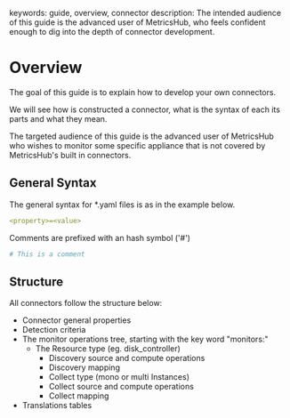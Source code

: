 keywords: guide, overview, connector
description: The intended audience of this guide is the advanced user of MetricsHub, who feels confident enough to dig into the depth of connector development.

# Overview

The goal of this guide is to explain how to develop your own connectors.

We will see how is constructed a connector, what is the syntax of each its parts and what they mean.

The targeted audience of this guide is the advanced user of MetricsHub who wishes to monitor some specific appliance that is not covered by MetricsHub's built in connectors.

## General Syntax

The general syntax for *.yaml files is as in the example below.

```yaml
<property>=<value>
```

Comments are prefixed with an hash symbol ('#')

```yaml
# This is a comment
```

## Structure

All connectors follow the structure below:
* Connector general properties
* Detection criteria
* The monitor operations tree, starting with the key word "monitors:"
    * The Resource type (eg. disk_controller)
        * Discovery source and compute operations
        * Discovery mapping
        * Collect type (mono or multi Instances)
        * Collect source and compute operations
        * Collect mapping
 * Translations tables